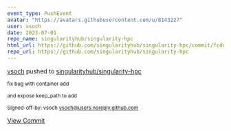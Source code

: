 ```yaml
---
event_type: PushEvent
avatar: "https://avatars.githubusercontent.com/u/814322?"
user: vsoch
date: 2023-07-01
repo_name: singularityhub/singularity-hpc
html_url: https://github.com/singularityhub/singularity-hpc/commit/fcdd2899c23e0484f53945deb74e7d755242cd89
repo_url: https://github.com/singularityhub/singularity-hpc
---
```


<a href='https://github.com/vsoch' target='_blank'>vsoch</a> pushed to <a href='https://github.com/singularityhub/singularity-hpc' target='_blank'>singularityhub/singularity-hpc</a>

<small>fix bug with container add

and expose keep_path to add

Signed-off-by: vsoch <vsoch@users.noreply.github.com></small>

<a href='https://github.com/singularityhub/singularity-hpc/commit/fcdd2899c23e0484f53945deb74e7d755242cd89' target='_blank'>View Commit</a>